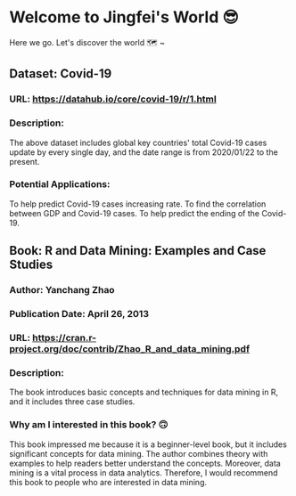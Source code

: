 # Welcome to Jingfei's World 😎

Here we go. Let's discover the world 🗺️ ~

## Dataset: Covid-19 
### URL: https://datahub.io/core/covid-19/r/1.html 


### Description: 
The above dataset includes global key countries' total Covid-19 cases update by every single day, and the date range is from 2020/01/22 to the present. 
 
### Potential Applications: 
To help predict Covid-19 cases increasing rate. To find the correlation between GDP and Covid-19 cases. To help predict the ending of the Covid-19.


## Book: R and Data Mining: Examples and Case Studies
### Author: Yanchang Zhao
### Publication Date: April 26, 2013
### URL: https://cran.r-project.org/doc/contrib/Zhao_R_and_data_mining.pdf 
### Description: 
The book introduces basic concepts and techniques for data mining in R, and it includes three case studies. 

### Why am I interested in this book? 🙃
This book impressed me because it is a beginner-level book, but it includes significant concepts for data mining. The author combines theory with examples to help readers better   understand the concepts. Moreover, data mining is a vital process in data analytics. Therefore, I would recommend this book to people who are interested in data mining.




